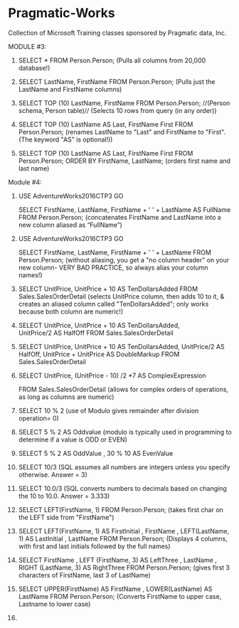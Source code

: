 # Pragmatic-Works
Collection of Microsoft Training classes sponsored by Pragmatic data, Inc.

MODULE #3:

1.	SELECT * FROM Person.Person;
	(Pulls all columns from 20,000 database!)

2.	 SELECT LastName, FirstName FROM Person.Person;
	(Pulls just the LastName and FirstName columns)


3.	SELECT TOP (10) LastName, FirstName
 	FROM Person.Person; //(Person schema, Person table)//
	(Selects 10 rows from query (in any order))

4.	SELECT TOP (10) LastName AS Last, FirstName First
 	FROM Person.Person;
	(renames LastName to "Last" and FirstName to "First".  (The keyword "AS" is optional!))

5.	SELECT TOP (10) LastName AS Last, FirstName First
 	FROM Person.Person;
	ORDER BY FirstName, LastName;
	(orders first name and last name)

Module #4:

1.	USE AdventureWorks2016CTP3
	GO

	SELECT FirstName, LastName, FirstName + ' ' + LastName AS FullName
	FROM Person.Person;
	(concatenates FirstName and  LastName into a new column aliased as “FullName”)

2.	USE AdventureWorks2016CTP3
	GO

	SELECT FirstName, LastName, FirstName + ' ' + LastName 
	FROM Person.Person;
	(without aliasing, you get a "no column header" on your new column- VERY BAD PRACTICE, so always alias your column names!)

3. 	SELECT UnitPrice,
	UnitPrice + 10 AS TenDollarsAdded
	FROM Sales.SalesOrderDetail
	(selects UnitPrice column, then adds 10 to it, & creates an aliased column called "TenDollarsAdded"; only works because both column are numeric!)

4. 	SELECT UnitPrice,
	UnitPrice + 10 AS TenDollarsAdded,  
	UnitPrice/2 AS HalfOff
	FROM Sales.SalesOrderDetail

5. 	SELECT UnitPrice,
	UnitPrice + 10 AS TenDollarsAdded,
	UnitPrice/2 AS HalfOff,
	UnitPrice + UnitPrice AS DoubleMarkup
	FROM Sales.SalesOrderDetail

6. 	SELECT UnitPrice,
	(UnitPrice - 10) /2 *7 AS ComplexExpression
		
	FROM Sales.SalesOrderDetail
	(allows for complex orders of operations, as long as columns are numeric)

7.	SELECT 10 % 2
	(use of Modulo gives remainder after division operation= 0)

8.	SELECT 5 % 2 AS Oddvalue
	(modulo is typically used in programming to determine if a value is ODD or EVEN)

9.	SELECT 5 % 2 AS OddValue
		, 30 % 10 AS EvenValue

10.	SELECT 10/3
	(SQL assumes all numbers are integers unless you specify otherwise.  Answer = 3)

11. SELECT 10.0/3
	(SQL converts numbers to decimals based on changing the 10 to 10.0.  Answer = 3.333)

12. SELECT LEFT(FirstName, 1)
	FROM Person.Person;
	(takes first char on the LEFT side from "FirstName")

13. SELECT LEFT(FirstName, 1) AS FirstInitial
	, FirstName
	, LEFT(LastName, 1) AS LastInitial
	, LastName
	FROM Person.Person;
	(Displays 4 columns, with first and last initials followed by the full names)


14. SELECT FirstName
	, LEFT (FirstName, 3) AS LeftThree
	, LastName
	, RIGHT (LastName, 3) AS RightThree
	FROM Person.Person;
	(gives first 3 characters of FirstName, last 3 of LastName)

15. SELECT UPPER(FirstName) AS FirstName
	, LOWER(LastName) AS LastName
	FROM Person.Person;
	(Converts FirstName to upper case, Lastname to lower case)

16. 